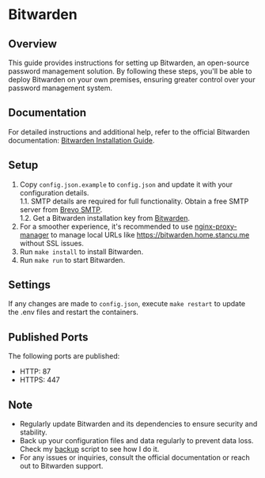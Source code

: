 # Bitwarden

## Overview
This guide provides instructions for setting up Bitwarden, an open-source password management solution. By following these steps, you'll be able to deploy Bitwarden on your own premises, ensuring greater control over your password management system.

## Documentation
For detailed instructions and additional help, refer to the official Bitwarden documentation: [Bitwarden Installation Guide](https://bitwarden.com/help/install-on-premise-manual/).

## Setup
1. Copy `config.json.example` to `config.json` and update it with your configuration details.  
  1.1. SMTP details are required for full functionality. Obtain a free SMTP server from [Brevo SMTP](https://app.brevo.com/settings/keys/smtp).  
  1.2. Get a Bitwarden installation key from [Bitwarden](https://bitwarden.com/host/).
2. For a smoother experience, it's recommended to use [nginx-proxy-manager](../nginx-proxy-manager) to manage local URLs like https://bitwarden.home.stancu.me without SSL issues.
3. Run `make install` to install Bitwarden.
4. Run `make run` to start Bitwarden.

## Settings
If any changes are made to `config.json`, execute `make restart` to update the .env files and restart the containers.

## Published Ports
The following ports are published:

- HTTP: 87
- HTTPS: 447

## Note
- Regularly update Bitwarden and its dependencies to ensure security and stability.
- Back up your configuration files and data regularly to prevent data loss. Check my [backup](../backup) script to see how I do it.
- For any issues or inquiries, consult the official documentation or reach out to Bitwarden support.
